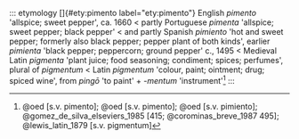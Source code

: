 ::: etymology
[]{#ety:pimento label="ety:pimento"} English *pimento* 'allspice; sweet
pepper', ca. 1660 \< partly Portuguese *pimenta* 'allspice; sweet
pepper; black pepper' \< and partly Spanish *pimiento* 'hot and sweet
pepper; formerly also black pepper; pepper plant of both kinds', earlier
*pimienta* 'black pepper; peppercorn; ground pepper' c., 1495 \<
Medieval Latin *pigmenta* 'plant juice; food seasoning; condiment;
spices; perfumes', plural of *pigmentum* \< Latin *pigmentum* 'colour,
paint; ointment; drug; spiced wine', from *pingō* 'to paint' + *-mentum*
'instrument'[^1]
:::

[^1]: @oed [s.v. pimento]; @oed [s.v. pimento]; @oed [s.v. pimiento];
    @gomez_de_silva_elseviers_1985 [415; @corominas_breve_1987 495];
    @lewis_latin_1879 [s.v. pigmentum]
